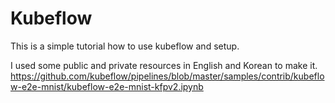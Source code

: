 # Kubeflow
This is a simple tutorial how to use kubeflow and setup.


I used some public and private resources in English and Korean to make it.
https://github.com/kubeflow/pipelines/blob/master/samples/contrib/kubeflow-e2e-mnist/kubeflow-e2e-mnist-kfpv2.ipynb
